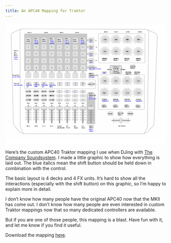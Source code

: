 ```yaml
---
title: An APC40 Mapping for Traktor
---
```


![APC40 Traktor Mapping](/images/apc40_traktor_mapping.png)

Here’s the custom APC40 Traktor mapping I use when DJing with [The Company Soundsystem](https://soundcloud.com/thecompanysoundsystem). I made a little graphic to show how everything is laid out. The blue italics mean the shift button should be held down in combination with the control.

The basic layout is 4 decks and 4 FX units. It’s hard to show all the interactions (especially with the shift button) on this graphic, so I’m happy to explain more in detail.

I don’t know how many people have the original APC40 now that the MKII has come out. I don’t know how many people are even interested in custom Traktor mappings now that so many dedicated controllers are available.

But if you are one of those people, this mapping is a blast. Have fun with it, and let me know if you find it useful.

Download the mapping [here](https://dl.dropboxusercontent.com/u/14076882/jeremysalfen/import_traktor_settings.tsi).
